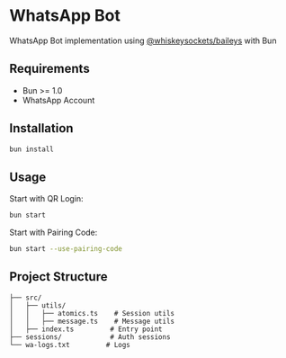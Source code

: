 # WhatsApp Bot

WhatsApp Bot implementation using [@whiskeysockets/baileys](https://github.com/WhiskeySockets/Baileys) with Bun

## Requirements

- Bun >= 1.0
- WhatsApp Account

## Installation

```bash
bun install
```

## Usage

Start with QR Login:

```bash
bun start
```

Start with Pairing Code:

```bash
bun start --use-pairing-code
```

## Project Structure

```
├── src/
│   ├── utils/
│   │   ├── atomics.ts    # Session utils
│   │   ├── message.ts    # Message utils
│   ├── index.ts         # Entry point
├── sessions/            # Auth sessions
└── wa-logs.txt         # Logs
```
